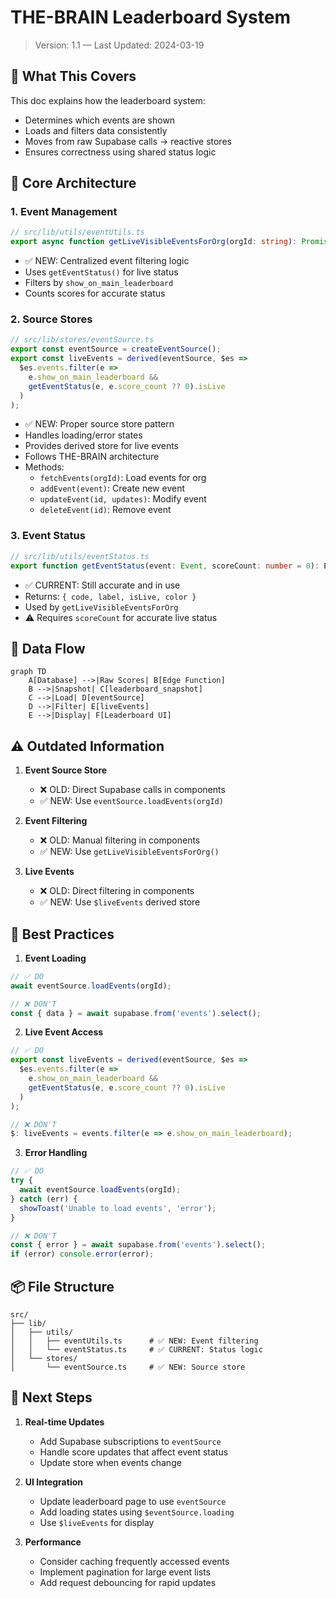 # THE-BRAIN Leaderboard System
> Version: 1.1 — Last Updated: 2024-03-19

## 🧠 What This Covers
This doc explains how the leaderboard system:
- Determines which events are shown
- Loads and filters data consistently
- Moves from raw Supabase calls → reactive stores
- Ensures correctness using shared status logic

## 🎯 Core Architecture

### 1. Event Management
```typescript
// src/lib/utils/eventUtils.ts
export async function getLiveVisibleEventsForOrg(orgId: string): Promise<Event[]>
```
- ✅ NEW: Centralized event filtering logic
- Uses `getEventStatus()` for live status
- Filters by `show_on_main_leaderboard`
- Counts scores for accurate status

### 2. Source Stores
```typescript
// src/lib/stores/eventSource.ts
export const eventSource = createEventSource();
export const liveEvents = derived(eventSource, $es =>
  $es.events.filter(e =>
    e.show_on_main_leaderboard &&
    getEventStatus(e, e.score_count ?? 0).isLive
  )
);
```
- ✅ NEW: Proper source store pattern
- Handles loading/error states
- Provides derived store for live events
- Follows THE-BRAIN architecture
- Methods:
  - `fetchEvents(orgId)`: Load events for org
  - `addEvent(event)`: Create new event
  - `updateEvent(id, updates)`: Modify event
  - `deleteEvent(id)`: Remove event

### 3. Event Status
```typescript
// src/lib/utils/eventStatus.ts
export function getEventStatus(event: Event, scoreCount: number = 0): EventStatus
```
- ✅ CURRENT: Still accurate and in use
- Returns: `{ code, label, isLive, color }`
- Used by `getLiveVisibleEventsForOrg`
- ⚠️ Requires `scoreCount` for accurate live status

## 🔄 Data Flow

```mermaid
graph TD
    A[Database] -->|Raw Scores| B[Edge Function]
    B -->|Snapshot| C[leaderboard_snapshot]
    C -->|Load| D[eventSource]
    D -->|Filter| E[liveEvents]
    E -->|Display| F[Leaderboard UI]
```

## ⚠️ Outdated Information

1. **Event Source Store**
   - ❌ OLD: Direct Supabase calls in components
   - ✅ NEW: Use `eventSource.loadEvents(orgId)`

2. **Event Filtering**
   - ❌ OLD: Manual filtering in components
   - ✅ NEW: Use `getLiveVisibleEventsForOrg()`

3. **Live Events**
   - ❌ OLD: Direct filtering in components
   - ✅ NEW: Use `$liveEvents` derived store

## 🎯 Best Practices

1. **Event Loading**
```typescript
// ✅ DO
await eventSource.loadEvents(orgId);

// ❌ DON'T
const { data } = await supabase.from('events').select();
```

2. **Live Event Access**
```typescript
// ✅ DO
export const liveEvents = derived(eventSource, $es =>
  $es.events.filter(e =>
    e.show_on_main_leaderboard &&
    getEventStatus(e, e.score_count ?? 0).isLive
  )
);

// ❌ DON'T
$: liveEvents = events.filter(e => e.show_on_main_leaderboard);
```

3. **Error Handling**
```typescript
// ✅ DO
try {
  await eventSource.loadEvents(orgId);
} catch (err) {
  showToast('Unable to load events', 'error');
}

// ❌ DON'T
const { error } = await supabase.from('events').select();
if (error) console.error(error);
```

## 📦 File Structure

```
src/
├── lib/
│   ├── utils/
│   │   ├── eventUtils.ts      # ✅ NEW: Event filtering
│   │   └── eventStatus.ts     # ✅ CURRENT: Status logic
│   └── stores/
│       └── eventSource.ts     # ✅ NEW: Source store
```

## 🔄 Next Steps

1. **Real-time Updates**
   - Add Supabase subscriptions to `eventSource`
   - Handle score updates that affect event status
   - Update store when events change

2. **UI Integration**
   - Update leaderboard page to use `eventSource`
   - Add loading states using `$eventSource.loading`
   - Use `$liveEvents` for display

3. **Performance**
   - Consider caching frequently accessed events
   - Implement pagination for large event lists
   - Add request debouncing for rapid updates 